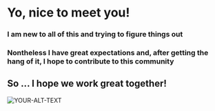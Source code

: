 # Yo, nice to meet you! 

### I am new to all of this and trying to figure things out
### Nontheless I have great expectations and, after getting the hang of it, I hope to contribute to this community
## So ... I hope we work great together!

<picture>
 <img alt="YOUR-ALT-TEXT" src="https://github.com/DanyaleMV/DanyaleMV/assets/159670358/a1387f0e-7687-42f0-8bde-a588c75fa7f5">
</picture>
